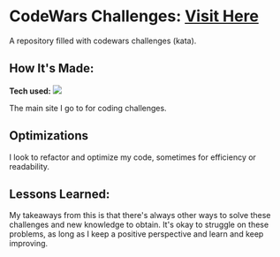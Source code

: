 # CodeWars Challenges: <a target="_blank" href="https://www.codewars.com/users/bfongvongsa" >Visit Here</a> 

A repository filled with codewars challenges (kata).

## How It's Made:

**Tech used:** <img src="https://img.shields.io/static/v1?label=|&message=JAVASCRIPT&color=3c7f5d&style=plastic&logo=javascript"/>

The main site I go to for coding challenges.

## Optimizations

I look to refactor and optimize my code, sometimes for efficiency or readability. 

## Lessons Learned:

My takeaways from this is that there's always other ways to solve these challenges and new knowledge to obtain. It's okay to struggle on these problems, as long as I keep a positive perspective and learn and keep improving.
